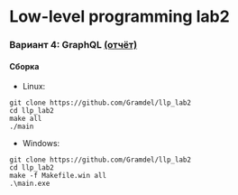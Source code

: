 # Low-level programming lab2
### Вариант 4: GraphQL [(отчёт)](lab2.pdf)
#### Сборка
+ Linux:
```
git clone https://github.com/Gramdel/llp_lab2
cd llp_lab2
make all
./main
```
+ Windows:
```
git clone https://github.com/Gramdel/llp_lab2
cd llp_lab2
make -f Makefile.win all
.\main.exe
```
